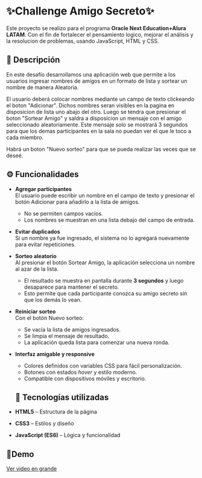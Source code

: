 <h1>✨Challenge Amigo Secreto✨</h1>

Este proyecto se realizo para el programa **Oracle Next Education+Alura LATAM**. Con el fin de fortalecer el pensamiento logico, mejorar el análisis y la resolucion de problemas, usando JavaScript, HTML y CSS.


<h2>📝 Descripción</h2>
En este desafío desarrollamos una aplicación web que permite a los usuarios ingresar nombres de amigos en un formato de lista y sortear un nombre de manera Aleatoria.

El usuario deberá colocar nombres mediante un campo de texto clickeando el boton "Adicionar". Dichos nombres seran visibles en la pagina en disposicion de lista uno abajo del otro. Luego se tendra que presionar el boton "Sortear Amigo" y saldra a disposicion un mensaje con el amigo seleccionado aleatoriamente. Este mensaje solo se mostrará 3 segundos para que los demas participantes en la sala no puedan ver el que le toco a cada miembro.

Habrá un boton "Nuevo sorteo" para que se pueda realizar las veces que se deseé.


## ⚙️ Funcionalidades

- **Agregar participantes**  
  El usuario puede escribir un nombre en el campo de texto y presionar el botón Adicionar para añadirlo a la lista de amigos.  
  - No se permiten campos vacíos.  
  - Los nombres se muestran en una lista debajo del campo de entrada.

- **Evitar duplicados**  
  Si un nombre ya fue ingresado, el sistema no lo agregará nuevamente para evitar repeticiones.

- **Sorteo aleatorio**  
  Al presionar el botón Sortear Amigo, la aplicación selecciona un nombre al azar de la lista.  
  - El resultado se muestra en pantalla durante **3 segundos** y luego desaparece para mantener el secreto.  
  - Esto permite que cada participante conozca su amigo secreto sin que los demás lo vean.

- **Reiniciar sorteo**  
  Con el botón Nuevo sorteo:
  - Se vacía la lista de amigos ingresados.  
  - Se limpia el mensaje de resultado.  
  - La aplicación queda lista para comenzar una nueva ronda.

- **Interfaz amigable y responsive**  
  - Colores definidos con variables CSS para fácil personalización.  
  - Botones con estados *hover* y estilo moderno.  
  - Compatible con dispositivos móviles y escritorio.
 
  ## 📂 Tecnologías utilizadas
- **HTML5** – Estructura de la página
- **CSS3** – Estilos y diseño
- **JavaScript (ES6)** – Lógica y funcionalidad


<h2>🎥Demo </h2>

[Ver video en grande](https://github.com/Breenx13/Challenge-Amigo-Secreto-/raw/main/videoamigo_WkoEkAhR.mp4)

